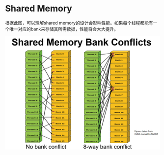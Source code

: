 
# Shared Memory

根据此图，可以理解shared memory的设计会影响性能。如果每个线程都能有一个唯一对应的bank来存储其所需数据，性能将会大大提升。

![shared memory bank conflicts](../../_images/2023-08-29_103612.png)
